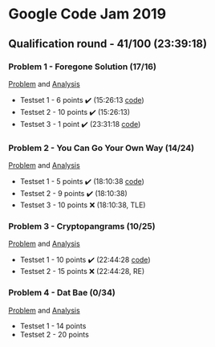 # Google Code Jam 2019

## Qualification round - 41/100 (23:39:18)

### Problem 1 - Foregone Solution (17/16)
[Problem](src/round0/problem1/Problem.md) and [Analysis](src/round0/problem1/Analysis.md)
 * Testset 1 - 6 points :heavy_check_mark: (15:26:13 [code](https://github.com/Aeilko/Google-Code-Jam-2019/blob/6d8084c28653204c5d0543d8a6e6d680ead63b7f/src/problem1/Solution.java))
 * Testset 2 - 10 points :heavy_check_mark: (15:26:13)
 * Testset 3 - 1 point :heavy_check_mark: (23:31:18 [code](https://github.com/Aeilko/Google-Code-Jam-2019/blob/f4daf9922e7e4ce616838a7554adfebf9b9629b3/src/problem1/Solution.java))
 
### Problem 2 - You Can Go Your Own Way (14/24)
[Problem](src/round0/problem2/Problem.md) and [Analysis](src/round0/problem2/Analysis.md)
 * Testset 1 - 5 points :heavy_check_mark: (18:10:38 [code](https://github.com/Aeilko/Google-Code-Jam-2019/blob/f4daf9922e7e4ce616838a7554adfebf9b9629b3/src/problem2/Solution.java))
 * Testset 2 - 9 points :heavy_check_mark: (18:10:38)
 * Testset 3 - 10 points :x: (18:10:38, TLE)
  
### Problem 3 - Cryptopangrams (10/25)
[Problem](src/round0/problem3/Problem.md) and [Analysis](src/round0/problem3/Analysis.md)
 * Testset 1 - 10 points :heavy_check_mark: (22:44:28 [code](https://github.com/Aeilko/Google-Code-Jam-2019/blob/f4daf9922e7e4ce616838a7554adfebf9b9629b3/src/problem3/Solution.java))
 * Testset 2 - 15 points :x: (22:44:28, RE)

### Problem 4 - Dat Bae (0/34)
[Problem](src/round0/problem4/Problem.md) and [Analysis](src/round0/problem4/Analysis.md)
 * Testset 1 - 14 points
 * Testset 2 - 20 points
